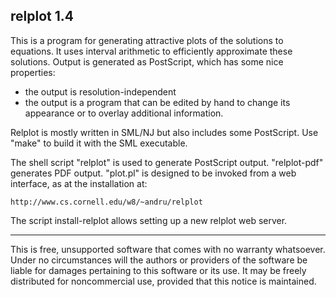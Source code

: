 relplot 1.4
-----------

This is a program for generating attractive plots of the solutions
to equations. It uses interval arithmetic to efficiently approximate
these solutions. Output is generated as PostScript, which has some
nice properties:

   - the output is resolution-independent
   - the output is a program that can be edited by hand to change its
     appearance or to overlay additional information.

Relplot is mostly written in SML/NJ but also includes some PostScript. Use
"make" to build it with the SML executable.

The shell script "relplot" is used to generate PostScript output. "relplot-pdf"
generates PDF output. "plot.pl" is designed to be invoked from a web interface,
as at the installation at:

    http://www.cs.cornell.edu/w8/~andru/relplot

The script install-relplot allows setting up a new relplot web server.

-----

This is free, unsupported software that comes with no warranty whatsoever.
Under no circumstances will the authors or providers of the software be
liable for damages pertaining to this software or its use. It may be
freely distributed for noncommercial use, provided that this notice is
maintained.
